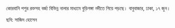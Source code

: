 কোরবানি পশুর রক্তসহ বর্জ্য বিভিন্ন নালার মাধ্যমে বুড়িগঙ্গা নদীতে গিয়ে পড়ছে। বাবুবাজার, ঢাকা, ১৭ জুন।

ছবি: সাজিদ হোসেন

